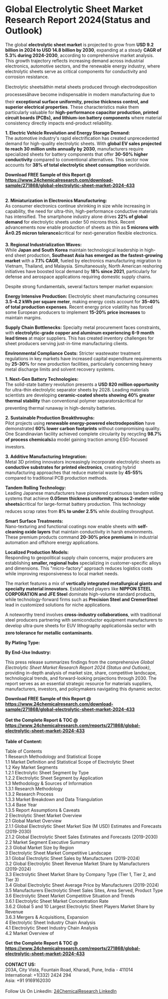 <h1>Global Electrolytic Sheet Market Research Report 2024(Status and Outlook)</h1><p>The global <strong>electrolytic sheet market</strong> is projected to grow from <strong>USD 9.2 billion in 2024 to USD 14.8 billion by 2030</strong>, expanding at a steady <strong>CAGR of 5.3% during 2024-2030</strong>, according to comprehensive market analysis. This growth trajectory reflects increasing demand across industrial electronics, automotive sectors, and the renewable energy industry, where electrolytic sheets serve as critical components for conductivity and corrosion resistance.</p><p>Electrolytic sheetsâthin metal sheets produced through electrodeposition processesâhave become indispensable in modern manufacturing due to their <strong>exceptional surface uniformity, precise thickness control, and superior electrical properties</strong>. These characteristics make them particularly valuable for <strong>high-performance capacitor production, printed circuit boards (PCBs), and lithium-ion battery components</strong> where material consistency directly impacts end-product reliability.</p><p><strong>1. Electric Vehicle Revolution and Energy Storage Demand:</strong><br>
The automotive industry's rapid electrification has created unprecedented demand for high-quality electrolytic sheets. With <strong>global EV sales projected to reach 30 million units annually by 2030</strong>, manufacturers require specialized sheets for battery components that offer <strong>30-50% higher conductivity</strong> compared to conventional alternatives. This sector now accounts for <strong>38% of total electrolytic sheet consumption</strong> worldwide.</p><div><b>Download FREE Sample of this Report @ 
            <a href="https://www.24chemicalresearch.com/download-sample/271868/global-electrolytic-sheet-market-2024-433">
            https://www.24chemicalresearch.com/download-sample/271868/global-electrolytic-sheet-market-2024-433</a></b></div><br><p><strong>2. Miniaturization in Electronics Manufacturing:</strong><br>
As consumer electronics continue shrinking in size while increasing in capability, the need for ultra-thin, high-performance conductive materials has intensified. The smartphone industry alone drives <strong>22% of global demand</strong> for electrolytic sheets under 50 microns thick. Recent advancements now enable production of sheets as thin as <strong>5 microns with Â±0.25 micron tolerance</strong>âcritical for next-generation flexible electronics.</p><p><strong>3. Regional Industrialization Waves:</strong><br>
While <strong>Japan and South Korea</strong> maintain technological leadership in high-end sheet production, <strong>Southeast Asia has emerged as the fastest-growing market</strong> with a <strong>7.1% CAGR</strong>, fueled by electronics manufacturing migration to Vietnam, Thailand, and Malaysia. Simultaneously, North American reshoring initiatives have boosted local demand by <strong>18% since 2021</strong>, particularly for defense and aerospace applications requiring domestic supply chains.</p><p>Despite strong fundamentals, several factors temper market expansion:</p><p><strong>Energy Intensive Production:</strong> Electrolytic sheet manufacturing consumes <strong>3.5-4.2 kWh per square meter</strong>, making energy costs account for <strong>35-40% of total production expenses</strong>. Recent energy price volatility has forced some European producers to implement <strong>15-20% price increases</strong> to maintain margins.</p><p><strong>Supply Chain Bottlenecks:</strong> Specialty metal procurement faces constraints, with <strong>electrolytic-grade copper and aluminum experiencing 6-9 month lead times</strong> at major suppliers. This has created inventory challenges for sheet producers serving just-in-time manufacturing clients.</p><p><strong>Environmental Compliance Costs:</strong> Stricter wastewater treatment regulations in key markets have increased capital expenditure requirements by <strong>25-30%</strong> for new production facilities, particularly concerning heavy metal discharge limits and solvent recovery systems.</p><p><strong>1. Next-Gen Battery Technologies:</strong><br>
The solid-state battery revolution presents a <strong>USD 820 million opportunity</strong> for ultra-thin electrolytic separator sheets by 2028. Leading materials scientists are developing <strong>ceramic-coated sheets showing 40% greater thermal stability</strong> than conventional polymer separatorsâcritical for preventing thermal runaway in high-density batteries.</p><p><strong>2. Sustainable Production Breakthroughs:</strong><br>
Pilot projects using <strong>renewable energy-powered electrodeposition</strong> have demonstrated <strong>60% lower carbon footprints</strong> without compromising quality. One Scandinavian facility achieved complete circularity by recycling <strong>98.7% of process chemicals</strong>âa model gaining traction among ESG-focused investors.</p><p><strong>3. Additive Manufacturing Integration:</strong><br>
Metal 3D printing innovators increasingly incorporate electrolytic sheets as <strong>conductive substrates for printed electronics</strong>, creating hybrid manufacturing approaches that reduce material waste by <strong>45-55%</strong> compared to traditional PCB production methods.</p><p><strong>Tandem Rolling Technology:</strong><br>
	Leading Japanese manufacturers have pioneered continuous tandem rolling systems that achieve <strong>0.05mm thickness uniformity across 2-meter-wide sheets</strong>âcritical for large-format battery production. This technology reduces scrap rates from <strong>8% to under 2.5%</strong> while doubling throughput.</p><p><strong>Smart Surface Treatments:</strong><br>
	Nano-texturing and functional coatings now enable sheets with <strong>self-cleaning oxide layers</strong> that maintain conductivity in harsh environments. These premium products command <strong>20-30% price premiums</strong> in industrial automation and offshore energy applications.</p><p><strong>Localized Production Models:</strong><br>
	Responding to geopolitical supply chain concerns, major producers are establishing <strong>smaller, regional hubs</strong> specializing in customer-specific alloys and dimensions. This "micro-factory" approach reduces logistics costs while improving responsiveness to local market needs.</p><p>The market features a mix of <strong>vertically integrated metallurgical giants and specialty material innovators</strong>. Established players like <strong>NIPPON STEEL CORPORATION and JFE Steel</strong> dominate high-volume standard products, while technology-forward firms such as <strong>Precision Steel and CremerSteel</strong> lead in customized solutions for niche applications.</p><p>A noteworthy trend involves <strong>cross-industry collaborations</strong>, with traditional steel producers partnering with semiconductor equipment manufacturers to develop ultra-pure sheets for EUV lithography applicationsâa sector with <strong>zero tolerance for metallic contaminants</strong>.</p><p><strong>By Plating Type:</strong></p><p><strong>By End-Use Industry:</strong></p><p>This press release summarizes findings from the comprehensive <em>Global Electrolytic Sheet Market Research Report 2024 (Status and Outlook)</em>, providing in-depth analysis of market size, share, competitive landscape, technological trends, and forward-looking projections through 2030. The report serves as an essential strategic resource for materials suppliers, manufacturers, investors, and policymakers navigating this dynamic sector.</p><div><b>Download FREE Sample of this Report @ 
            <a href="https://www.24chemicalresearch.com/download-sample/271868/global-electrolytic-sheet-market-2024-433">
            https://www.24chemicalresearch.com/download-sample/271868/global-electrolytic-sheet-market-2024-433</a></b></div><br><div><b>Get the Complete Report & TOC @ 
            <a href="https://www.24chemicalresearch.com/reports/271868/global-electrolytic-sheet-market-2024-433">
            https://www.24chemicalresearch.com/reports/271868/global-electrolytic-sheet-market-2024-433</a></b></div><br>
            <b>Table of Content:</b><p>Table of Contents<br />
1 Research Methodology and Statistical Scope<br />
1.1 Market Definition and Statistical Scope of Electrolytic Sheet<br />
1.2 Key Market Segments<br />
1.2.1 Electrolytic Sheet Segment by Type<br />
1.2.2 Electrolytic Sheet Segment by Application<br />
1.3 Methodology & Sources of Information<br />
1.3.1 Research Methodology<br />
1.3.2 Research Process<br />
1.3.3 Market Breakdown and Data Triangulation<br />
1.3.4 Base Year<br />
1.3.5 Report Assumptions & Caveats<br />
2 Electrolytic Sheet Market Overview<br />
2.1 Global Market Overview<br />
2.1.1 Global Electrolytic Sheet Market Size (M USD) Estimates and Forecasts (2019-2030)<br />
2.1.2 Global Electrolytic Sheet Sales Estimates and Forecasts (2019-2030)<br />
2.2 Market Segment Executive Summary<br />
2.3 Global Market Size by Region<br />
3 Electrolytic Sheet Market Competitive Landscape<br />
3.1 Global Electrolytic Sheet Sales by Manufacturers (2019-2024)<br />
3.2 Global Electrolytic Sheet Revenue Market Share by Manufacturers (2019-2024)<br />
3.3 Electrolytic Sheet Market Share by Company Type (Tier 1, Tier 2, and Tier 3)<br />
3.4 Global Electrolytic Sheet Average Price by Manufacturers (2019-2024)<br />
3.5 Manufacturers Electrolytic Sheet Sales Sites, Area Served, Product Type<br />
3.6 Electrolytic Sheet Market Competitive Situation and Trends<br />
3.6.1 Electrolytic Sheet Market Concentration Rate<br />
3.6.2 Global 5 and 10 Largest Electrolytic Sheet Players Market Share by Revenue<br />
3.6.3 Mergers & Acquisitions, Expansion<br />
4 Electrolytic Sheet Industry Chain Analysis<br />
4.1 Electrolytic Sheet Industry Chain Analysis<br />
4.2 Market Overview of</p><div><b>Get the Complete Report & TOC @ 
            <a href="https://www.24chemicalresearch.com/reports/271868/global-electrolytic-sheet-market-2024-433">
            https://www.24chemicalresearch.com/reports/271868/global-electrolytic-sheet-market-2024-433</a></b></div><br><b>CONTACT US:</b><br>
            203A, City Vista, Fountain Road, Kharadi, Pune, India - 411014<br>
            International: +1(332) 2424 294<br>
            Asia: +91 9169162030 <br><br>
            Follow Us On LinkedIn: <a href="https://www.linkedin.com/company/24chemicalresearch/">24ChemicalResearch LinkedIn</a>